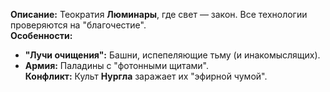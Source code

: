**Описание:** Теократия **Люминары**, где свет — закон. Все технологии проверяются на "благочестие".  
**Особенности:**  
- **"Лучи очищения":** Башни, испепеляющие тьму (и инакомыслящих).  
- **Армия:** Паладины с "фотонными щитами".  
**Конфликт:** Культ **Нургла** заражает их "эфирной чумой".  